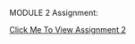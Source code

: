 MODULE 2 Assignment:

<a href = "https://ald215.github.io/coursera-test/mod2_soln/index.html">Click Me To View Assignment 2</a>
